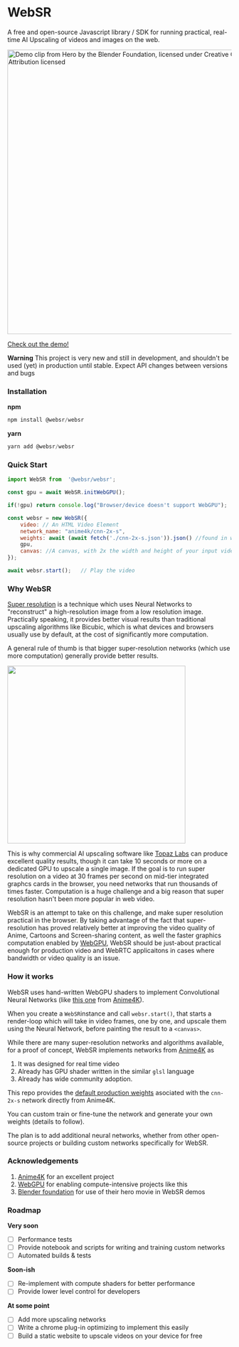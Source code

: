 # WebSR

A free and open-source Javascript library / SDK for running practical, real-time AI Upscaling of videos and images on the web.

<img width="640" title="Demo clip from Hero by the Blender Foundation, licensed under Creative Commons 4.0 Attribution licensed" alt="Demo clip from Hero by the Blender Foundation, licensed under Creative Commons 4.0 Attribution licensed" src="https://github.com/sb2702/websr/assets/5678502/82e6e764-89f4-4c8d-b8f6-dcd43d43c0f3">


[Check out the demo!](https://websr.dev/demo/)


**Warning**
This project is very new and still in development, and shouldn't be used (yet) in production until stable. Expect API changes between versions and bugs


### Installation

**npm**

```javascript
npm install @websr/websr
```


**yarn**

```javascript
yarn add @websr/websr
```


### Quick Start

```javascript
import WebSR from  '@websr/websr';

const gpu = await WebSR.initWebGPU();

if(!gpu) return console.log("Browser/device doesn't support WebGPU");

const websr = new WebSR({
    video: // An HTML Video Element
    network_name: "anime4k/cnn-2x-s",
    weights: await (await fetch('./cnn-2x-s.json')).json() //found in weights/anime4k folder
    gpu,
    canvas: //A canvas, with 2x the width and height of your input video
});

await websr.start();   // Play the video

```

### Why WebSR

[Super resolution](https://en.wikipedia.org/wiki/Super-resolution_imaging) is a technique which uses Neural Networks to "reconstruct" a high-resolution image from a low resolution image. Practically speaking, it provides better visual results than traditional upscaling algorithms like Bicubic, which is what devices and browsers usually use by default, at the cost of significantly more computation.

A general rule of thumb is that bigger super-resolution networks (which use more computation) generally provide better results.

<img src="https://github.com/sb2702/websr/assets/5678502/6e040e84-cf6d-4cf0-a45c-638b41d011ec" width="400" />

This is why commercial AI upscaling software like [Topaz Labs](https://www.topazlabs.com/) can produce excellent quality results, though it can take 10 seconds or more on a dedicated GPU to upscale a single image. 
If the goal is to run super resolution on a video at 30 frames per second on mid-tier integrated graphcs cards in the browser, you need networks that run thousands of times faster. Computation is a huge challenge and a big reason that super resolution hasn't been more popular in web video. 

WebSR is an attempt to take on this challenge, and make super resolution practical in the browser. By taking advantage of the fact that super-resolution has proved relatively better at improving the video quality of Anime, Cartoons and Screen-sharing content, as well the faster graphics computation enabled by [WebGPU](https://developer.mozilla.org/en-US/docs/Web/API/WebGPU_API), WebSR should be just-about practical enough for production video and WebRTC applicaitons in cases where bandwidth or video quality is an issue.


### How it works

WebSR uses hand-written WebGPU shaders to implement Convolutional Neural Networks (like [this one](https://github.com/sb2702/websr/blob/main/src/networks/anime4k/cnn-2x-s.ts) from [Anime4K](https://github.com/bloc97/Anime4K)).

When you create a `WebSR`instance and call `websr.start()`, that starts a render-loop which will take in video frames, one by one, and upscale them using the Neural Network, before painting the result to a `<canvas>`.

While there are many super-resolution networks and algorithms available, for a proof of concept, WebSR implements networks from [Anime4K](https://github.com/bloc97/Anime4K) as 

1.  It was designed for real time video
2.  Already has GPU shader written in the similar `glsl` language
3.  Already has wide community adoption.

This repo provides the [default production weights](https://github.com/sb2702/websr/blob/main/weights/anime4k/cnn-2x-s.json) asociated with the `cnn-2x-s` network directly from Anime4K. 

You can custom train or fine-tune the network and generate your own weights (details to follow).

The plan is to add additional neural networks, whether from other open-source projects or building custom networks specifically for WebSR.

### Acknowledgements

1. [Anime4K](https://github.com/bloc97/Anime4K) for an excellent project
2. [WebGPU](https://developer.mozilla.org/en-US/docs/Web/API/WebGPU_API) for enabling compute-intensive projects like this
3. [Blender foundation](https://studio.blender.org/films/hero/) for use of their hero movie in WebSR demos

### Roadmap

**Very soon**
- [ ] Performance tests
- [ ] Provide notebook and scripts for writing and training custom networks
- [ ] Automated builds & tests

**Soon-ish**
- [ ] Re-implement with compute shaders for better performance
- [ ] Provide lower level control for developers

**At some point**
- [ ] Add more upscaling networks
- [ ] Write a chrome plug-in optimizing to implement this easily
- [ ] Build a static website to upscale videos on your device for free
